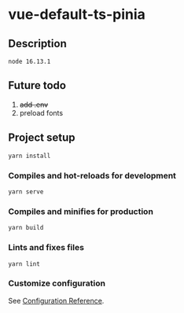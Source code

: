 # vue-default-ts-pinia

## Description
    node 16.13.1

## Future todo
1. ~~add .env~~
2. preload fonts

## Project setup
```
yarn install
```

### Compiles and hot-reloads for development
```
yarn serve
```

### Compiles and minifies for production
```
yarn build
```

### Lints and fixes files
```
yarn lint
```

### Customize configuration
See [Configuration Reference](https://cli.vuejs.org/config/).
